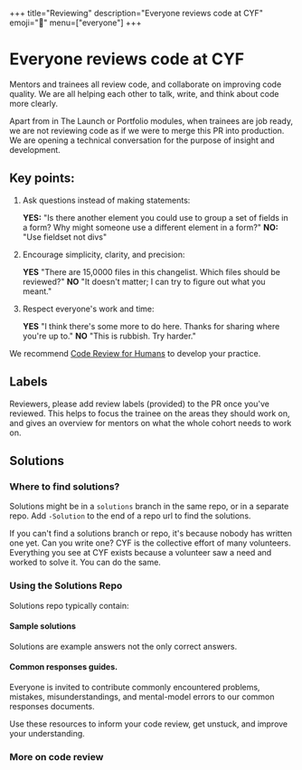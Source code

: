 +++
title="Reviewing"
description="Everyone reviews code at CYF"
emoji="🧐"
menu=["everyone"]
+++

# Everyone reviews code at CYF

Mentors and trainees all review code, and collaborate on improving code quality. We are all helping each other to talk, write, and think about code more clearly.

Apart from in The Launch or Portfolio modules, when trainees are job ready, we are not reviewing code as if we were to merge this PR into production. We are opening a technical conversation for the purpose of insight and development.

## Key points:

1. Ask questions instead of making statements:

   **YES:** "Is there another element you could use to group a set of fields in a form? Why might someone use a different element in a form?"
   **NO:** "Use fieldset not divs"

2. Encourage simplicity, clarity, and precision:

   **YES** "There are 15,0000 files in this changelist. Which files should be reviewed?"
   **NO** "It doesn't matter; I can try to figure out what you meant."

3. Respect everyone's work and time:

   **YES** "I think there's some more to do here. Thanks for sharing where you're up to."
   **NO** "This is rubbish. Try harder."

We recommend [Code Review for Humans](https://phauer.com/2018/code-review-guidelines/) to develop your practice.

## Labels

Reviewers, please add review labels (provided) to the PR once you've reviewed. This helps to focus the trainee on the areas they should work on, and gives an overview for mentors on what the whole cohort needs to work on.

## Solutions

### Where to find solutions?

Solutions might be in a `solutions` branch in the same repo, or in a separate repo. Add `-Solution` to the end of a repo url to find the solutions.

If you can't find a solutions branch or repo, it's because nobody has written one yet. Can you write one? CYF is the collective effort of many volunteers. Everything you see at CYF exists because a volunteer saw a need and worked to solve it. You can do the same.

### Using the Solutions Repo

Solutions repo typically contain:

#### Sample solutions

Solutions are example answers not the only correct answers.

#### Common responses guides.

Everyone is invited to contribute commonly encountered problems, mistakes, misunderstandings, and mental-model errors to our common responses documents.

Use these resources to inform your code review, get unstuck, and improve your understanding.

### More on code review
